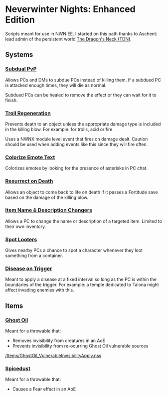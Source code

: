 # Neverwinter Nights: Enhanced Edition
Scripts meant for use in NWN:EE. I started on this path thanks to Aschent: lead admin of the persistent world [The Dragon's Neck (TDN)](https://www.dragonsneck.com/).

## Systems

### [Subdual PvP](/Systems/Subdual_PvP)

Allows PCs and DMs to subdue PCs instead of killing them. If a subdued PC is attacked enough times, they will die as normal.

Subdued PCs can be healed to remove the effect or they can wait for it to finish.

### [Troll Regeneration](/Systems/Troll_Regeneration_Prevent_Death/_mod_ondamage.nss)

Prevents death to an object unless the appropriate damage type is included in the killing blow. For example: for trolls, acid or fire.

Uses a NWNX module level event that fires on damage dealt. Caution should be used when adding events like this since they will fire often.

### [Colorize Emote Text](/Systems/Colorize_Emote_Text)

Colorizes emotes by looking for the presence of asterisks in PC chat.

### [Resurrect on Death](/Systems/Resurrect_on_Death)

Allows an object to come back to life on death if it passes a Fortitude save based on the damage of the killing blow.

### [Item Name & Description Changers](/Systems/Item_Name_Description_Changers)

Allows a PC to change the name or description of a targeted item. Limited to their own inventory.

### [Spot Looters](/Systems/Spot_Looters/tdn_evt_ondist.nss)

Gives nearby PCs a chance to spot a character whenever they loot something from a container.

### [Disease on Trigger](/Systems/Disease_on_Trigger)

Meant to apply a disease at a fixed interval so long as the PC is within the boundaries of the trigger. For example: a temple dedicated to Talona might affect invading enemies with this.

## Items

### [Ghost Oil](/Items/GhostOil_RemoveInvisibility.nss)

Meant for a throwable that:

- Removes invisibility from creatures in an AoE
- Prevents invisibility from re-ocurring Ghost Oil vulnerable sources

[/Items/GhostOil_VulnerableInvisibilityApply.nss](/Items/GhostOil_VulnerableInvisibilityApply.nss)

### [Spicedust](/Items/Spicedust_Fear_AoE.nss)

Meant for a throwable that:

- Causes a Fear effect in an AoE
